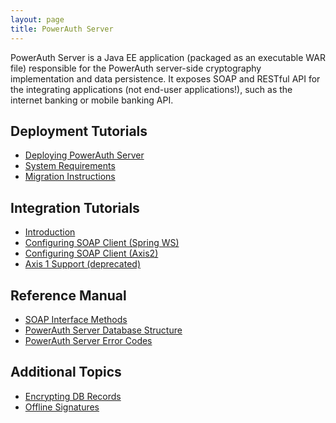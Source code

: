 ```yaml
---
layout: page
title: PowerAuth Server
---
```


PowerAuth Server is a Java EE application (packaged as an executable WAR file) responsible for the PowerAuth server-side cryptography implementation and data persistence. It exposes SOAP and RESTful API for the integrating applications (not end-user applications!), such as the internet banking or mobile banking API.

## Deployment Tutorials

- [Deploying PowerAuth Server](./Deploying-PowerAuth-Server.md)
- [System Requirements](./System-Requirements.md)
- [Migration Instructions](./Migration-Instructions.md)

## Integration Tutorials

- [Introduction](./Using-SOAP-Service-Client.md)
- [Configuring SOAP Client (Spring WS)](./Configuring-SOAP-Client-for-Spring.md)
- [Configuring SOAP Client (Axis2)](./Configuring-SOAP-Client-for-Axis2.md)
- [Axis 1 Support (deprecated)](./Axis-1-Support-(Deprecated).md)

## Reference Manual

- [SOAP Interface Methods](./SOAP-Service-Methods.md)
- [PowerAuth Server Database Structure](./Database-Structure.md)
- [PowerAuth Server Error Codes](./Server-Error-Codes.md)

## Additional Topics

- [Encrypting DB Records](./Encrypting-Records-in-Database.md)
- [Offline Signatures](./Offline-Signatures.md)